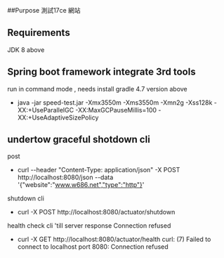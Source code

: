 ##Purpose
 測試17ce 網站

## Requirements
JDK 8 above


## Spring boot framework integrate 3rd tools

run in command mode , needs install gradle 4.7 version above 

     
 * java -jar speed-test.jar -Xmx3550m -Xms3550m -Xmn2g -Xss128k -XX:+UseParallelGC  -XX:MaxGCPauseMillis=100 -XX:+UseAdaptiveSizePolicy
 
 
## undertow graceful shotdown cli
 
 post  
 * curl --header "Content-Type: application/json" -X POST http://localhost:8080/json --data '{"website":"www.w686.net","type":"http"}'
 
 shutdown cli
 * curl -X POST http://localhost:8080/actuator/shutdown 
 
 health check cli 'till server response Connection refused 
 * curl -X GET http://localhost:8080/actuator/health
    curl: (7) Failed to connect to localhost port 8080: Connection refused
